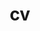 ---
layout: page
permalink: /assets/pdf/davidbeattie_cv_0623.pdf
title: cv
description: 
nav: true
---